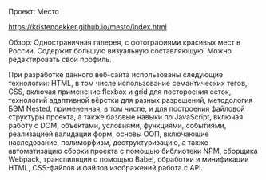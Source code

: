Проект: Место

https://kristendekker.github.io/mesto/index.html

Обзор:
Одностраничная галерея, с фотографиями красивых мест в России. Содержит большую визуальную составляющую. Можно редактировать свой профиль.

При разработке данного веб-сайта использованы следующие технологии: HTML, в том числе использование семантических тегов, CSS, включая применение flexbox и grid для постороения сеток, технологий адаптивной вёрстки для разных разрешений, методология БЭМ Nested, примененная, в том числе, и для построения файловой структуры проекта, а также базовые навыки по JavaScript, включая работу с DOM, объектами, условиями, функциями, событиями, реализацией валидации форм, основы ООП, включающие наследование, полиморфизм, деструктуризацию, а также автоматизацию сборки проекта с помощью библиотеки NPM, сборщика Webpack, транспиляции с помощью Babel, обработки и минификации HTML, CSS-файлов и файлов изображений,работа с API.

